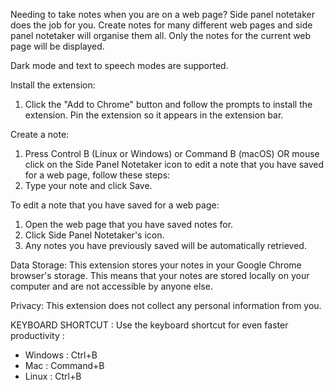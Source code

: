 Needing to take notes when you are on a web page? Side panel notetaker does the job for you. Create notes for many different web pages and side panel notetaker will organise them all. Only the notes for the current web page will be displayed.

Dark mode and text to speech modes are supported.

Install the extension:

1. Click the "Add to Chrome" button and follow the prompts to install the extension. Pin the extension so it appears in the extension bar.

Create a note:

1. Press Control B (Linux or Windows) or Command B (macOS) OR mouse click on the Side Panel Notetaker icon to edit a note that you have saved for a web page, follow these steps:
2. Type your note and click Save.

To edit a note that you have saved for a web page:

1. Open the web page that you have saved notes for.
2. Click Side Panel Notetaker's icon.
3. Any notes you have previously saved will be automatically retrieved.

Data Storage:
This extension stores your notes in your Google Chrome browser's storage. This means that your notes are stored locally on your computer and are not accessible by anyone else.

Privacy:
This extension does not collect any personal information from you.

KEYBOARD SHORTCUT :
Use the keyboard shortcut for even faster productivity :

- Windows : Ctrl+B
- Mac : Command+B
- Linux : Ctrl+B
